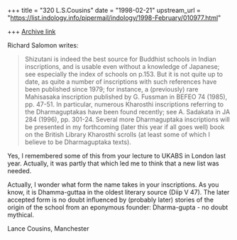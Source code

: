 +++
title = "320 L.S.Cousins"
date = "1998-02-21"
upstream_url = "https://list.indology.info/pipermail/indology/1998-February/010977.html"

+++
[Archive link](https://list.indology.info/pipermail/indology/1998-February/010977.html)

Richard Salomon <rsalomon at U.WASHINGTON.EDU> writes:

>Shizutani is indeed the best source for Buddhist schools in
>Indian inscriptions,
>and is usable even without a knowledge of Japanese; see especially the
>index of schools on p.153.  But it is not quite up to date, as quite a
>number of inscriptions with such references have been published since
>1979; for instance, a (previously) rare Mahisasaka inscription published
>by G. Fussman in BEFEO 74 (1985), pp. 47-51.  In particular, numerous
>Kharosthi inscriptions referring to the Dharmaguptakas have been found
>recently; see A. Sadakata in JA 284 (1996), pp. 301-24.  Several more
>Dharmaguptaka inscriptions will be presented in my forthcoming (later
>this year if all goes well) book on the British Library Kharosthi scrolls
>(at least some of which I believe to be Dharmaguptaka texts).

Yes, I remembered some of this from your lecture to UKABS in London last
year.  Actually, it was partly that which led me to think that a new list
was needed.

Actually, I wonder what form the name takes in your inscriptions. As you
know, it is Dhamma-guttaa in the oldest literary source (Diip V 47). The
later accepted form is no doubt influenced by (probably later) stories of
the origin of the school from an eponymous founder: Dharma-gupta - no doubt
mythical.

Lance Cousins,
Manchester



